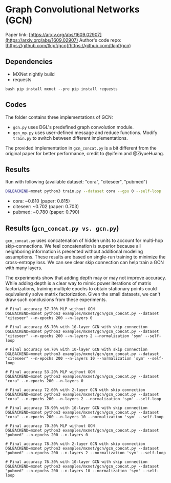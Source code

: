 Graph Convolutional Networks (GCN)
============

Paper link: [https://arxiv.org/abs/1609.02907](https://arxiv.org/abs/1609.02907)
Author's code repo: [https://github.com/tkipf/gcn](https://github.com/tkipf/gcn)

Dependencies
------------
- MXNet nightly build
- requests

``bash
pip install mxnet --pre
pip install requests
``

Codes
-----
The folder contains three implementations of GCN:
- `gcn.py` uses DGL's predefined graph convolution module.
- `gcn_mp.py` uses user-defined message and reduce functions.
Modify `train.py` to switch between different implementations.

The provided implementation in `gcn_concat.py` is a bit different from the
original paper for better performance, credit to @yifeim and @ZiyueHuang.

Results
-------
Run with following (available dataset: "cora", "citeseer", "pubmed")
```bash
DGLBACKEND=mxnet python3 train.py --dataset cora --gpu 0 --self-loop
```

* cora: ~0.810 (paper: 0.815)
* citeseer: ~0.702 (paper: 0.703)
* pubmed: ~0.780 (paper: 0.790)

Results (`gcn_concat.py vs. gcn.py`)
------------------------------------
`gcn_concat.py` uses concatenation of hidden units to account for multi-hop
  skip-connections. We feel concatenation is superior
because all neighboring information is presented without additional modeling
assumptions.
These results are based on single-run training to minimize the cross-entropy
loss. We can see clear skip connection can help train a GCN with many layers.

The experiments show that adding depth may or may not improve accuracy.
While adding depth is a clear way to mimic power iterations of matrix factorizations,
training multiple epochs to obtain stationary points could equivalently solve matrix
factorization. Given the small datasets, we can't draw such conclusions from these experiments.

```
# Final accuracy 57.70% MLP without GCN
DGLBACKEND=mxnet python3 examples/mxnet/gcn/gcn_concat.py --dataset "citeseer" --n-epochs 200 --n-layers 0

# Final accuracy 65.70% with 10-layer GCN with skip connection
DGLBACKEND=mxnet python3 examples/mxnet/gcn/gcn_concat.py --dataset "citeseer" --n-epochs 200 --n-layers 2 --normalization 'sym' --self-loop

# Final accuracy 64.70% with 10-layer GCN with skip connection
DGLBACKEND=mxnet python3 examples/mxnet/gcn/gcn_concat.py --dataset "citeseer" --n-epochs 200 --n-layers 10 --normalization 'sym' --self-loop

```

```
# Final accuracy 53.20% MLP without GCN
DGLBACKEND=mxnet python3 examples/mxnet/gcn/gcn_concat.py --dataset "cora" --n-epochs 200 --n-layers 0

# Final accuracy 72.60% with 2-layer GCN with skip connection
DGLBACKEND=mxnet python3 examples/mxnet/gcn/gcn_concat.py --dataset "cora" --n-epochs 200 --n-layers 2 --normalization 'sym' --self-loop

# Final accuracy 78.90% with 10-layer GCN with skip connection
DGLBACKEND=mxnet python3 examples/mxnet/gcn/gcn_concat.py --dataset "cora" --n-epochs 200 --n-layers 10 --normalization 'sym' --self-loop

```

```
# Final accuracy 70.30% MLP without GCN
DGLBACKEND=mxnet python3 examples/mxnet/gcn/gcn_concat.py --dataset "pubmed" --n-epochs 200 --n-layers 0

# Final accuracy 78.30% with 2-layer GCN with skip connection
DGLBACKEND=mxnet python3 examples/mxnet/gcn/gcn_concat.py --dataset "pubmed" --n-epochs 200 --n-layers 2 --normalization 'sym' --self-loop

# Final accuracy 76.30% with 10-layer GCN with skip connection
DGLBACKEND=mxnet python3 examples/mxnet/gcn/gcn_concat.py --dataset "pubmed" --n-epochs 200 --n-layers 10 --normalization 'sym' --self-loop
```
